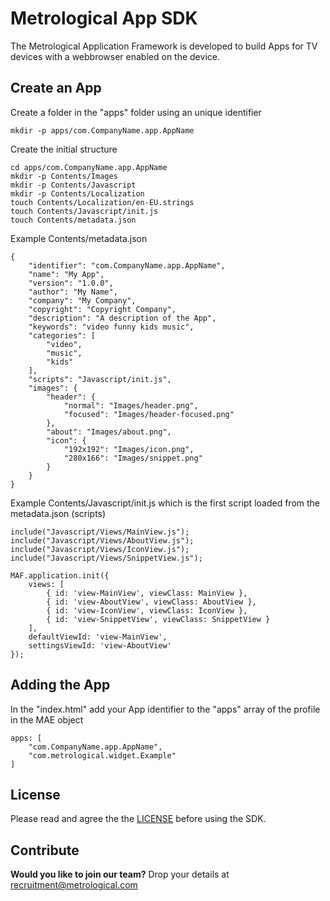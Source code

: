 Metrological App SDK
====================

The Metrological Application Framework is developed to build Apps for TV devices with a webbrowser enabled on the device.

Create an App
-------------

Create a folder in the "apps" folder using an unique identifier

	mkdir -p apps/com.CompanyName.app.AppName

Create the initial structure

	cd apps/com.CompanyName.app.AppName
	mkdir -p Contents/Images
	mkdir -p Contents/Javascript
	mkdir -p Contents/Localization
	touch Contents/Localization/en-EU.strings
	touch Contents/Javascript/init.js
	touch Contents/metadata.json

Example Contents/metadata.json

	{
		"identifier": "com.CompanyName.app.AppName",
		"name": "My App",
		"version": "1.0.0",
		"author": "My Name",
		"company": "My Company",
		"copyright": "Copyright Company",
		"description": "A description of the App",
		"keywords": "video funny kids music",
		"categories": [
			"video",
			"music",
			"kids"
		],
		"scripts": "Javascript/init.js",
		"images": {
			"header": {
				"normal": "Images/header.png",
				"focused": "Images/header-focused.png"
			},
			"about": "Images/about.png",
			"icon": {
				"192x192": "Images/icon.png",
				"280x166": "Images/snippet.png"
			}
		}
	}


Example Contents/Javascript/init.js which is the first script loaded from the metadata.json (scripts)

	include("Javascript/Views/MainView.js");
	include("Javascript/Views/AboutView.js");
	include("Javascript/Views/IconView.js");
	include("Javascript/Views/SnippetView.js");

	MAF.application.init({
		views: [
			{ id: 'view-MainView', viewClass: MainView },
			{ id: 'view-AboutView', viewClass: AboutView },
			{ id: 'view-IconView', viewClass: IconView },
			{ id: 'view-SnippetView', viewClass: SnippetView }
		],
		defaultViewId: 'view-MainView',
		settingsViewId: 'view-AboutView'
	});

Adding the App
--------------

In the "index.html" add your App identifier to the "apps" array of the profile in the MAE object

	apps: [
		"com.CompanyName.app.AppName",
		"com.metrological.widget.Example"
	]

License
-------

Please read and agree the the [LICENSE](LICENSE) before using the SDK.

Contribute
----------

**Would you like to join our team?** Drop your details at recruitment@metrological.com 
